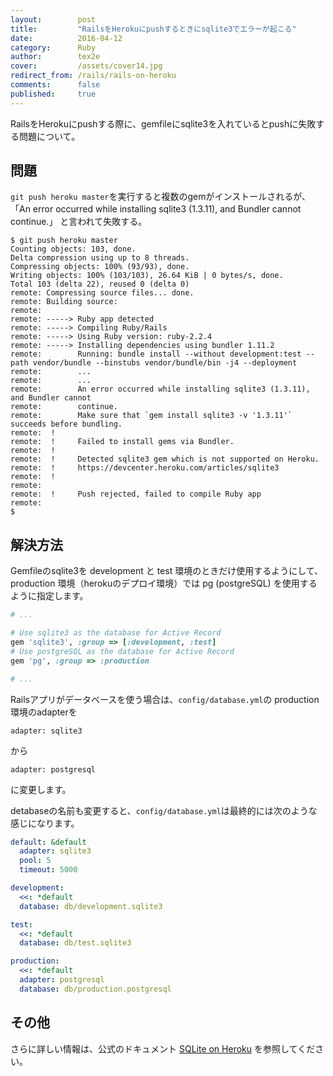 ```yaml
---
layout:        post
title:         "RailsをHerokuにpushするときにsqlite3でエラーが起こる"
date:          2016-04-12
category:      Ruby
author:        tex2e
cover:         /assets/cover14.jpg
redirect_from: /rails/rails-on-heroku
comments:      false
published:     true
---
```


RailsをHerokuにpushする際に、gemfileにsqlite3を入れているとpushに失敗する問題について。

問題
--------

`git push heroku master`を実行すると複数のgemがインストールされるが、
「An error occurred while installing sqlite3 (1.3.11), and Bundler cannot continue.」
と言われて失敗する。

    $ git push heroku master
    Counting objects: 103, done.
    Delta compression using up to 8 threads.
    Compressing objects: 100% (93/93), done.
    Writing objects: 100% (103/103), 26.64 KiB | 0 bytes/s, done.
    Total 103 (delta 22), reused 0 (delta 0)
    remote: Compressing source files... done.
    remote: Building source:
    remote:
    remote: -----> Ruby app detected
    remote: -----> Compiling Ruby/Rails
    remote: -----> Using Ruby version: ruby-2.2.4
    remote: -----> Installing dependencies using bundler 1.11.2
    remote:        Running: bundle install --without development:test --path vendor/bundle --binstubs vendor/bundle/bin -j4 --deployment
    remote:        ...
    remote:        ...
    remote:        An error occurred while installing sqlite3 (1.3.11), and Bundler cannot
    remote:        continue.
    remote:        Make sure that `gem install sqlite3 -v '1.3.11'` succeeds before bundling.
    remote:  !
    remote:  !     Failed to install gems via Bundler.
    remote:  !
    remote:  !     Detected sqlite3 gem which is not supported on Heroku.
    remote:  !     https://devcenter.heroku.com/articles/sqlite3
    remote:  !
    remote:
    remote:  !     Push rejected, failed to compile Ruby app
    remote:
    $


解決方法
--------

Gemfileのsqlite3を development と test 環境のときだけ使用するようにして、
production 環境（herokuのデプロイ環境）では pg (postgreSQL) を使用するように指定します。

```ruby
# ...

# Use sqlite3 as the database for Active Record
gem 'sqlite3', :group => [:development, :test]
# Use postgreSQL as the database for Active Record
gem 'pg', :group => :production

# ...
```

Railsアプリがデータベースを使う場合は、`config/database.yml`の
production環境のadapterを

    adapter: sqlite3

から

    adapter: postgresql

に変更します。

detabaseの名前も変更すると、`config/database.yml`は最終的には次のような感じになります。

```yml
default: &default
  adapter: sqlite3
  pool: 5
  timeout: 5000

development:
  <<: *default
  database: db/development.sqlite3

test:
  <<: *default
  database: db/test.sqlite3

production:
  <<: *default
  adapter: postgresql
  database: db/production.postgresql
```


その他
------

さらに詳しい情報は、公式のドキュメント
[SQLite on Heroku](https://devcenter.heroku.com/articles/sqlite3)
を参照してください。
